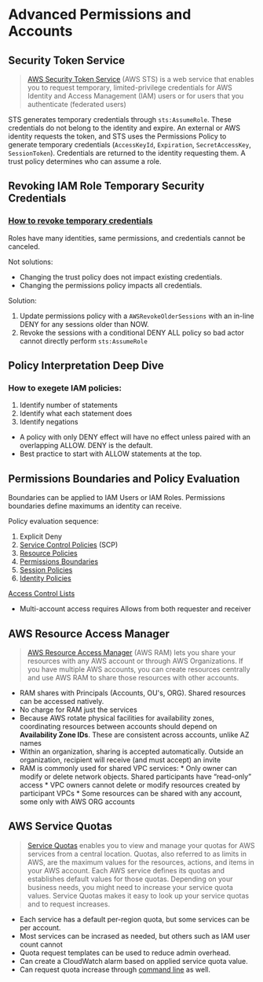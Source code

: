 # Advanced Permissions and Accounts

## Security Token Service

> [AWS Security Token Service](https://docs.aws.amazon.com/STS/latest/APIReference/welcome.html) (AWS STS) is a web service that enables you to request temporary, limited-privilege credentials for AWS Identity and Access Management (IAM) users or for users that you authenticate (federated users)

STS generates temporary credentials through `sts:AssumeRole`. These credentials do not belong to the identity and expire. An external or AWS identity requests the token, and STS uses the Permissions Policy to generate temporary credentials (`AccessKeyId`, `Expiration`, `SecretAccessKey`, `SessionToken`). Credentials are returned to the identity requesting them. A trust policy determines who can assume a role.

## Revoking IAM Role Temporary Security Credentials

### [How to revoke temporary credentials](https://docs.aws.amazon.com/IAM/latest/UserGuide/id_roles_use_revoke-sessions.html)

Roles have many identities, same permissions, and credentials cannot be canceled.

Not solutions: 
* Changing the trust policy does not impact existing credentials. 
* Changing the permissions policy impacts all credentials.

Solution: 
1. Update permissions policy with a `AWSRevokeOlderSessions` with an in-line DENY for any sessions older than NOW.
2. Revoke the sessions with a conditional DENY ALL policy so bad actor cannot directly perform `sts:AssumeRole`

## Policy Interpretation Deep Dive

### How to exegete IAM policies:
1. Identify number of statements
2. Identify what each statement does
3. Identify negations

* A policy with only DENY effect will have no effect unless paired with an overlapping ALLOW. DENY is the default.
* Best practice to start with ALLOW statements at the top.

## Permissions Boundaries and Policy Evaluation

Boundaries can be applied to IAM Users or IAM Roles. Permissions boundaries define maximums an identity can receive.

Policy evaluation sequence:
1. Explicit Deny
2. [Service Control Policies](https://docs.aws.amazon.com/IAM/latest/UserGuide/access_policies.html#policies_scp) (SCP)
3. [Resource Policies](https://docs.aws.amazon.com/IAM/latest/UserGuide/access_policies.html#policies_resource-based)
4. [Permissions Boundaries](https://docs.aws.amazon.com/IAM/latest/UserGuide/access_policies.html#policies_bound)
5. [Session Policies](https://docs.aws.amazon.com/IAM/latest/UserGuide/access_policies.html#policies_session)
6. [Identity Policies](https://docs.aws.amazon.com/IAM/latest/UserGuide/access_policies.html#policies_id-based)

[Access Control Lists](https://docs.aws.amazon.com/IAM/latest/UserGuide/access_policies.html#policies_acl)

* Multi-account access requires Allows from both requester and receiver

## AWS Resource Access Manager

> [AWS Resource Access Manager](https://docs.aws.amazon.com/ram/latest/userguide/what-is.html) (AWS RAM) lets you share your resources with any AWS account or through AWS Organizations. If you have multiple AWS accounts, you can create resources centrally and use AWS RAM to share those resources with other accounts.

* RAM shares with Principals (Accounts, OU's, ORG). Shared resources can be accessed natively.
* No charge for RAM just the services
* Because AWS rotate physical facilities for availability zones, coordinating resources between accounts should depend on **Availability Zone IDs**. These are consistent across accounts, unlike AZ names
* Within an organization, sharing is accepted automatically. Outside an organization, recipient will receive (and must accept) an invite
* RAM is commonly used for shared VPC services:
        * Only owner can modify or delete network objects. Shared participants have “read-only” access
        * VPC owners cannot delete or modify resources created by participant VPCs
        * Some resources can be shared with any account, some only with AWS ORG accounts
        
## AWS Service Quotas

> [Service Quotas](https://docs.aws.amazon.com/servicequotas/latest/userguide/intro.html) enables you to view and manage your quotas for AWS services from a central location. Quotas, also referred to as limits in AWS, are the maximum values for the resources, actions, and items in your AWS account. Each AWS service defines its quotas and establishes default values for those quotas. Depending on your business needs, you might need to increase your service quota values. Service Quotas makes it easy to look up your service quotas and to request increases.

* Each service has a default per-region quota, but some services can be per account.
* Most services can be incrased as needed, but others such as IAM user count cannot
* Quota request templates can be used to reduce admin overhead.
* Can create a CloudWatch alarm based on applied service quota value.
* Can request quota increase through [command line](https://awscli.amazonaws.com/v2/documentation/api/latest/reference/service-quotas/request-service-quota-increase.html) as well.
